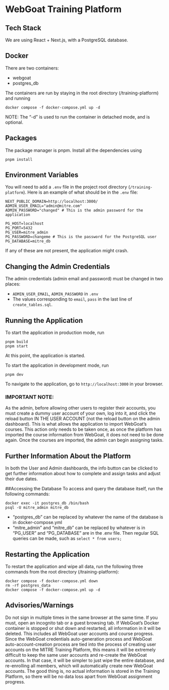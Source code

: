 # WebGoat Training Platform

## Tech Stack
We are using React + Next.js, with a PostgreSQL database.

## Docker
There are two containers:
- webgoat
- postgres_db

The containers are run by staying in the root directory (/training-platform) and running 
```
docker compose -f docker-compose.yml up -d
```
NOTE: The “-d” is used to run the container in detached mode, and is optional.

## Packages
The package manager is pnpm. Install all the dependencies using
```
pnpm install
```

## Environment Variables
You will need to add a `.env` file in the project root directory (`/training-platform`).
Here is an example of what should be in the `.env` file: 

```
NEXT_PUBLIC_DOMAIN=http://localhost:3000/
ADMIN_USER_EMAIL="admin@mitre.com"
ADMIN_PASSWORD="changed" # This is the admin password for the application

PG_HOST=localhost
PG_PORT=5432
PG_USER=mitre_admin
PG_PASSWORD=changeme # This is the password for the PostgreSQL user
PG_DATABASE=mitre_db
```

If any of these are not present, the application might crash.

## Changing the Admin Credentials
The admin credentials (admin email and password) must be changed in two places:
- `ADMIN_USER_EMAIL`, `ADMIN_PASSWORD` in `.env`
- The values corresponding to `email`, `pass` in the last line of `create_tables.sql`. 

## Running the Application
To start the application in production mode, run
```
pnpm build
pnpm start
```
At this point, the application is started.

To start the application in development mode, run
```
pnpm dev
```

To navigate to the application, go to `http://localhost:3000` in your browser.

### IMPORTANT NOTE:

As the admin, before allowing other users to register their accounts, you must create a dummy user account of your own, log into it, and click the reload button IN THE USER ACCOUNT (not the reload button on the admin dashboard). This is what allows the application to import WebGoat’s courses. This action only needs to be taken once, as once the platform has imported the course information from WebGoat, it does not need to be done again. Once the courses are imported, the admin can begin assigning tasks.


## Further Information About the Platform
In both the User and Admin dashboards, the info button can be clicked to get further information about how to complete and assign tasks and adjust their due dates.

##Accessing the Database
To access and query the database itself, run the following commands:
```
docker exec -it postgres_db /bin/bash
psql -U mitre_admin mitre_db
```
- “postgres_db” can be replaced by whatever the name of the database is in docker-compose.yml
- “mitre_admin” and “mitre_db” can be replaced by whatever is in “PG_USER” and “PG_DATABASE” are in the .env file.
Then regular SQL queries can be made, such as `select * from users;`

## Restarting the Application
To restart the application and wipe all data, run the following three commands from the root directory (/training-platform):
```
docker compose -f docker-compose.yml down
rm -rf postgres_data
docker compose -f docker-compose.yml up -d
```

## Advisories/Warnings
Do not sign in multiple times in the same browser at the same time. If you must, open an incognito tab or a guest browsing tab.
If WebGoat’s Docker container is stopped or shut down and restarted, all information in it will be deleted. This includes all WebGoat user accounts and course progress. Since the WebGoat credentials auto-generation process and WebGoat auto-account-creation process are tied into the process of creating user accounts on the MITRE Training Platform, this means it will be extremely difficult to keep the same user accounts and re-create the WebGoat accounts. In that case, it will be simpler to just wipe the entire database, and re-enrolling all members, which will automatically create new WebGoat accounts. The good thing is, no actual information is stored in the Training Platform, so there will be no data loss apart from WebGoat assignment progress.
